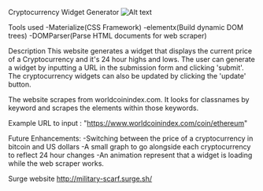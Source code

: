 Cryptocurrency Widget Generator
![Alt text](https://i.imgur.com/VCqNl5M.png)

Tools used
-Materialize(CSS Framework)
-elementx(Build dynamic DOM trees)
-DOMParser(Parse HTML documents for web scraper)

Description
This website generates a widget that displays the current price of a Cryptocurrency
and it's 24 hour highs and lows. The user can generate a widget by inputting a
URL in the submission form and clicking 'submit'. The cryptocurrency widgets
can also be updated by clicking the 'update' button.

The website scrapes from worldcoinindex.com. It looks for classnames by keyword
and scrapes the elements within those keywords.

Example URL to input : "https://www.worldcoinindex.com/coin/ethereum"

Future Enhancements:
-Switching between the price of a cryptocurrency in bitcoin and US dollars
-A small graph to go alongside each cryptocurrency to reflect 24 hour changes
-An animation represent that a widget is loading while the web scraper works.

Surge website
http://military-scarf.surge.sh/
